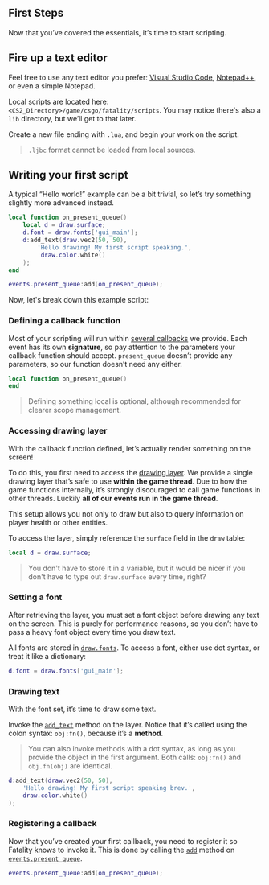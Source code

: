 ## First Steps

Now that you’ve covered the essentials, it’s time to start scripting.

## Fire up a text editor
Feel free to use any text editor you prefer: [Visual Studio Code](https://code.visualstudio.com/), [Notepad++](https://notepad-plus-plus.org/downloads/), or even a simple Notepad.

Local scripts are located here: `<CS2_Directory>/game/csgo/fatality/scripts`. You may notice there's also a `lib` directory, but we’ll get to that later.

Create a new file ending with `.lua`, and begin your work on the script.

> `.ljbc` format cannot be loaded from local sources.

## Writing your first script

A typical “Hello world!” example can be a bit trivial, so let’s try something slightly more advanced instead.

```lua
local function on_present_queue()
    local d = draw.surface;
    d.font = draw.fonts['gui_main'];
    d:add_text(draw.vec2(50, 50),
        'Hello drawing! My first script speaking.',
         draw.color.white()
    );
end

events.present_queue:add(on_present_queue);
```

Now, let's break down this example script:

### Defining a callback function

Most of your scripting will run within [several callbacks](/api/events "There are a number of events that Fatality provides to use in the API - from various hooks, to in-game events. Each event entry is an object of event_t. This table documents events to be used by your scripts.") we provide. Each event has its own **signature**, so pay attention to the parameters your callback function should accept. `present_queue` doesn’t provide any parameters, so our function doesn’t need any either.

```lua
local function on_present_queue()
end
```

> Defining something local is optional, although recommended for clearer scope management.

### Accessing drawing layer

With the callback function defined, let’s actually render something on the screen!

To do this, you first need to access the [drawing layer](/api/draw#surface "Type: layer"). We provide a single drawing layer that’s safe to use **within the game thread**. Due to how the game functions internally, it’s strongly discouraged to call game functions in other threads. Luckily **all of our events run in the game thread**.

This setup allows you not only to draw but also to query information on player health or other entities.

To access the layer, simply reference the `surface` field in the `draw` table:

```lua
local d = draw.surface;
```

> You don't have to store it in a variable, but it would be nicer if you don't have to type out `draw.surface` every time, right?

### Setting a font

After retrieving the layer, you must set a font object before drawing any text on the screen. This is purely for performance reasons, so you don’t have to pass a heavy font object every time you draw text.

All fonts are stored in [`draw.fonts`](## "Type: accessor<font_base>"). To access a font, either use dot syntax, or treat it like a dictionary:

```lua
d.font = draw.fonts['gui_main'];
```

### Drawing text

With the font set, it’s time to draw some text.

Invoke the [`add_text`](## "Adds text.") method on the layer. Notice that it’s called using the colon syntax: `obj:fn()`, because it’s a **method**.

> You can also invoke methods with a dot syntax, as long as you provide the object in the first argument. Both calls: `obj:fn()` and `obj.fn(obj)` are identical.

```lua
d:add_text(draw.vec2(50, 50),
    'Hello drawing! My first script speaking brev.',
    draw.color.white()
);
```

### Registering a callback

Now that you’ve created your first callback, you need to register it so Fatality knows to invoke it. This is done by calling the [`add`](## "Adds a callback to the event.") method on [`events.present_queue`](## "Invoked each time the game queues a frame for rendering. This is the only permitted location for drawing on screen.").

```lua
events.present_queue:add(on_present_queue);
```